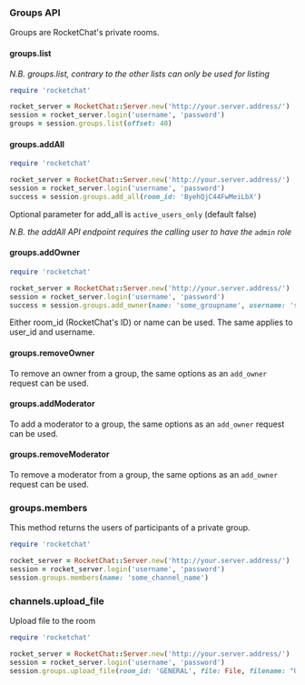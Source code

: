 ### Groups API

Groups are RocketChat's private rooms.

#### groups.list

_N.B. groups.list, contrary to the other lists can only be used for listing_

```ruby
require 'rocketchat'

rocket_server = RocketChat::Server.new('http://your.server.address/')
session = rocket_server.login('username', 'password')
groups = session.groups.list(offset: 40)
```


#### groups.addAll

```ruby
require 'rocketchat'

rocket_server = RocketChat::Server.new('http://your.server.address/')
session = rocket_server.login('username', 'password')
success = session.groups.add_all(room_id: 'ByehQjC44FwMeiLbX')
```

Optional parameter for add_all is `active_users_only` (default false)

_N.B. the addAll API endpoint requires the calling user to have the `admin` role_


#### groups.addOwner

```ruby
require 'rocketchat'

rocket_server = RocketChat::Server.new('http://your.server.address/')
session = rocket_server.login('username', 'password')
success = session.groups.add_owner(name: 'some_groupname', username: 'some_username')
```

Either room_id (RocketChat's ID) or name can be used.
The same applies to user_id and username.


#### groups.removeOwner

To remove an owner from a group, the same options as an `add_owner` request can be used.


#### groups.addModerator

To add a moderator to a group, the same options as an `add_owner` request can be used.


#### groups.removeModerator

To remove a moderator from a group, the same options as an `add_owner` request can be used.

### groups.members

This method returns the users of participants of a private group.

```ruby
require 'rocketchat'

rocket_server = RocketChat::Server.new('http://your.server.address/')
session = rocket_server.login('username', 'password')
session.groups.members(name: 'some_channel_name')

```


### channels.upload_file

Upload file to the room

```ruby
require 'rocketchat'

rocket_server = RocketChat::Server.new('http://your.server.address/')
session = rocket_server.login('username', 'password')
session.groups.upload_file(room_id: 'GENERAL', file: File, filename: "Optional. The name of the file to use.", content_type: "Optional. The content type of the uploaded file", msg: "Optional Message", description: "Optional Description", tmid: "Optional thread message id")

```

